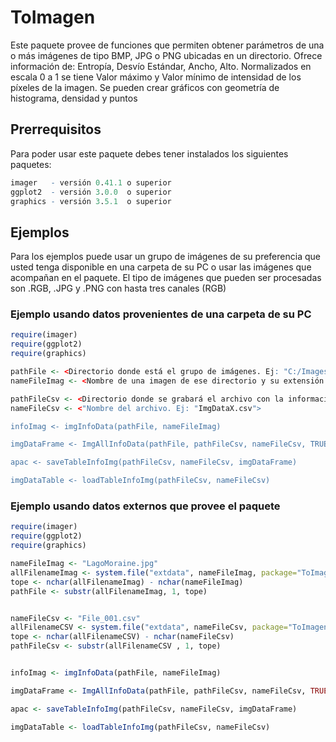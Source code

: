 # ToImagen

Este paquete provee de funciones que permiten obtener parámetros de una o más imágenes de tipo BMP, JPG o PNG ubicadas en un directorio.
Ofrece información de: Entropía, Desvío Estándar, Ancho, Alto.
Normalizados en escala 0 a 1 se tiene Valor máximo y Valor mínimo de intensidad de los píxeles de la imagen.
Se pueden crear gráficos con geometría de histograma, densidad y puntos


## Prerrequisitos

Para poder usar este paquete debes tener instalados los siguientes paquetes:
```r
imager   - versión 0.41.1 o superior
ggplot2  - versión 3.0.0  o superior
graphics - versión 3.5.1  o superior

```
## Ejemplos
Para los ejemplos puede usar un grupo de imágenes de su preferencia que usted tenga disponible en una carpeta de su PC o usar las imágenes que acompañan en el paquete.
El tipo de imágenes que pueden ser procesadas son .RGB, .JPG y .PNG con hasta tres canales (RGB)

### Ejemplo usando datos provenientes de una carpeta de su PC

```r
require(imager) 
require(ggplot2)
require(graphics)

pathFile <- <Directorio donde está el grupo de imágenes. Ej: "C:/Images">
nameFileImag <- <Nombre de una imagen de ese directorio y su extensión. Ej: "Nube.jpg">

pathFileCsv <- <Directorio donde se grabará el archivo con la información. Ej: "C:/scv">
nameFileCsv <- <"Nombre del archivo. Ej: "ImgDataX.csv">

infoImag <- imgInfoData(pathFile, nameFileImag)

imgDataFrame <- ImgAllInfoData(pathFile, pathFileCsv, nameFileCsv, TRUE, TRUE)

apac <- saveTableInfoImg(pathFileCsv, nameFileCsv, imgDataFrame)

imgDataTable <- loadTableInfoImg(pathFileCsv, nameFileCsv)

```

### Ejemplo usando datos externos que provee el paquete

```r
require(imager) 
require(ggplot2)
require(graphics)

nameFileImag <- "LagoMoraine.jpg"
allFilenameImag <- system.file("extdata", nameFileImag, package="ToImagen", mustWork = TRUE)
tope <- nchar(allFilenameImag) - nchar(nameFileImag)
pathFile <- substr(allFilenameImag, 1, tope)


nameFileCsv <- "File_001.csv"
allFilenameCSV <- system.file("extdata", nameFileCsv, package="ToImagen", mustWork = TRUE)
tope <- nchar(allFilenameCSV) - nchar(nameFileCsv)
pathFileCsv <- substr(allFilenameCSV , 1, tope)


infoImag <- imgInfoData(pathFile, nameFileImag)

imgDataFrame <- ImgAllInfoData(pathFile, pathFileCsv, nameFileCsv, TRUE, TRUE)

apac <- saveTableInfoImg(pathFileCsv, nameFileCsv, imgDataFrame)

imgDataTable <- loadTableInfoImg(pathFileCsv, nameFileCsv)

```

